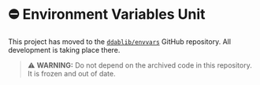 # :no_entry: Environment Variables Unit

This project has moved to the [`ddablib/envvars`](https://github.com/ddablib/envvars) GitHub repository. All development is taking place there.

> ⚠️ **WARNING:** Do not depend on the archived code in this repository. It is frozen and out of date.
